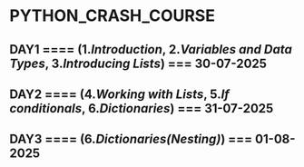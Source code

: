 # PYTHON_CRASH_COURSE

## DAY1 ==== (1.*Introduction*, 2.*Variables and Data Types*, 3.*Introducing Lists*) === 30-07-2025

## DAY2 ==== (4.*Working with Lists*, 5.*If conditionals*, 6.*Dictionaries*) === 31-07-2025

## DAY3 ==== (6.*Dictionaries(Nesting)*) === 01-08-2025
